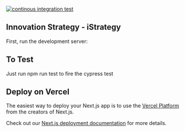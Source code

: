 [![continous integration test](https://github.com/brutussegun/iStrategyNextApp/actions/workflows/ci.yml/badge.svg?branch=main)](https://github.com/brutussegun/iStrategyNextApp/actions/workflows/ci.yml)

## Innovation Strategy - iStrategy

First, run the development server:

## To Test

Just run npm run test to fire the cypress test

## Deploy on Vercel

The easiest way to deploy your Next.js app is to use the [Vercel Platform](https://vercel.com/new?utm_medium=default-template&filter=next.js&utm_source=create-next-app&utm_campaign=create-next-app-readme) from the creators of Next.js.

Check out our [Next.js deployment documentation](https://nextjs.org/docs/deployment) for more details.
